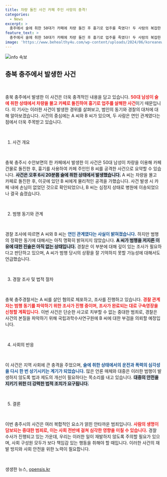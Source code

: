 ```yaml
---
title: 차량 돌진 사건 카페 주인 사망의 충격!
categories:
  - News
excerpt: >
  충주에서 술에 취한 50대가 카페에 차량 돌진 후 흉기로 업주를 죽였다! 두 사람의 복잡한 관계가 드러나며 충격적인 사건의 내막이 궁금하다.
feature_text: >
  충주에서 술에 취한 50대가 카페에 차량 돌진 후 흉기로 업주를 죽였다! 두 사람의 복잡한 관계가 드러나며 충격적인 사건의 내막이 궁금하다.
image: 'https://www.behealthy4u.com/wp-content/uploads/2024/06/koreanews.jpg'
---
```


<p><img src="https://www.behealthy4u.com/wp-content/uploads/2024/06/koreanews.jpg" alt="info 속보" /></p>

<h2 data-ke-size="size26">충북 충주에서 발생한 사건</h2>

<p data-ke-size="size16">&nbsp;</p>

<p>충북 충주에서 발생한 이 사건은 더욱 충격적인 내용을 담고 있습니다. <b><span style="color: #ee2323;">50대 남성이 술에 취한 상태에서 차량을 몰고 카페로 돌진하여 흉기로 업주를 살해한 사건</span></b>이기 때문입니다. 이 기사는 이러한 사건이 발생한 경위를 살펴보고, 범인의 동기와 경찰의 대처에 대해 알아보겠습니다. 사건의 중심에는 A 씨와 B 씨가 있으며, 두 사람은 연인 관계였다는 점에서 더욱 주목받고 있습니다.</p>

<p data-ke-size="size16">&nbsp;</p>

<ol>
<li>사건 개요</li>
</ol>

<p data-ke-size="size16">&nbsp;</p>

<p>충북 충주시 수안보면의 한 카페에서 발생한 이 사건은 50대 남성이 차량을 이용해 카페 건물로 돌진한 후, 흉기를 사용하여 카페 주인인 B 씨를 공격한 사건으로 요약할 수 있습니다. <b><span style="background-color: #21538527;">사건은 오후 6시 20분쯤 술에 취한 상태에서 발생했습니다.</span></b> A 씨는 차량을 몰고 카페로 돌진한 후, 이곳에 있던 B 씨에게 물리적인 공격을 가했습니다. 사건 발생 시 카페 내에 손님이 없었던 것으로 확인되었으나, B 씨는 심정지 상태로 병원에 이송되었으나 결국 숨졌습니다.</p>

<p data-ke-size="size16">&nbsp;</p>

<ol start="2">
<li>범행 동기와 관계</li>
</ol>

<p data-ke-size="size16">&nbsp;</p>

<p>경찰 조사에 따르면 A 씨와 B 씨는 <b><span style="color: #1a5490;">연인 관계였다는 사실이 밝혀졌습니다.</span></b> 하지만 범행의 정확한 동기에 대해서는 아직 명확히 밝혀지지 않았습니다. <b><span style="background-color: #21538527;">A 씨가 범행을 저지른 이유에 대한 진술은 아직 없는 상태입니다.</span></b> 경찰은 이 부분에 대해 깊이 있는 조사가 필요하다고 판단하고 있으며, A 씨가 범행 당시의 상황을 잘 기억하지 못할 가능성에 대해서도 언급했습니다.</p>

<p data-ke-size="size16">&nbsp;</p>

<ol start="3">
<li>경찰 조사 및 법적 절차</li>
</ol>

<p data-ke-size="size16">&nbsp;</p>

<p>충북 충주경찰서는 A 씨를 살인 혐의로 체포하고, 조사를 진행하고 있습니다. <b><span style="color: #ee2323;">경찰 관계자는 범행 동기를 파악하기 위한 조사가 진행 중이며, 조사가 완료되는 대로 구속영장을 신청할 계획입니다.</span></b> 이번 사건은 단순한 사고로 치부할 수 없는 중대한 범죄로, 경찰은 사건의 본질을 파악하기 위해 국립과학수사연구원에 B 씨에 대한 부검을 의뢰할 예정입니다.</p>

<p data-ke-size="size16">&nbsp;</p>

<ol start="4">
<li>사회의 반응</li>
</ol>

<p data-ke-size="size16">&nbsp;</p>

<p>이 사건은 지역 사회에 큰 충격을 주었으며, <b><span style="color: #1a5490;">술에 취한 상태에서의 운전과 폭력의 심각성을 다시 한 번 상기시키는 계기가 되었습니다.</span></b> 많은 언론 매체와 대중은 이러한 범행이 발생하지 않도록 법과 제도의 개선이 필요하다는 목소리를 내고 있습니다. <b><span style="background-color: #21538527;">대중의 안전을 지키기 위한 더 강력한 법적 조치가 요구됩니다.</span></b></p>

<p data-ke-size="size16">&nbsp;</p>

<ol start="5">
<li>결론</li>
</ol>

<p data-ke-size="size16">&nbsp;</p>

<p>이번 충주시의 사건은 여러 복합적인 요소가 얽힌 안타까운 범죄입니다. <b><span style="color: #ee2323;">사람의 생명이 담보되는 중대한 범죄로, 이는 사회 전반에 걸쳐 심각한 영향을 미칠 수 있습니다.</span></b> 경찰 수사가 진행되고 있는 가운데, 우리는 이러한 일이 재발하지 않도록 주의할 필요가 있으며, 사회 구성원 모두가 보다 책임감 있는 행동을 취해야 할 때입니다. 이러한 사건의 재발 방지와 사회 안전을 위한 노력이 필요합니다.</p>

<p data-ke-size="size16">&nbsp;</p>
생생한 뉴스, <a href="https://opensis.kr" rel="dofollow">opensis.kr</a>


